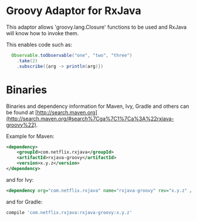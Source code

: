 # Groovy Adaptor for RxJava


This adaptor allows 'groovy.lang.Closure' functions to be used and RxJava will know how to invoke them.

This enables code such as:

```groovy
  Observable.toObservable("one", "two", "three")
    .take(2) 
    .subscribe({arg -> println(arg)})
```

# Binaries

Binaries and dependency information for Maven, Ivy, Gradle and others can be found at [http://search.maven.org](http://search.maven.org/#search%7Cga%7C1%7Ca%3A%22rxjava-groovy%22).

Example for Maven:

```xml
<dependency>
    <groupId>com.netflix.rxjava</groupId>
    <artifactId>rxjava-groovy</artifactId>
    <version>x.y.z</version>
</dependency>
```

and for Ivy:

```xml
<dependency org="com.netflix.rxjava" name="rxjava-groovy" rev="x.y.z" />
```

and for Gradle:

```groovy
compile 'com.netflix.rxjava:rxjava-groovy:x.y.z'
```
